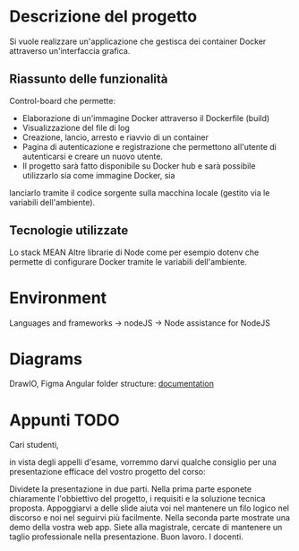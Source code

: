 # Descrizione del progetto

Si vuole realizzare un'applicazione che gestisca dei container Docker attraverso un'interfaccia grafica.

## Riassunto delle funzionalità

Control-board che permette:
- Elaborazione di un'immagine Docker attraverso il Dockerfile (build)
- Visualizzazione del file di log
- Creazione, lancio, arresto e riavvio di un container
- Pagina di autenticazione e registrazione che permettono all'utente di autenticarsi e creare un nuovo utente.
- Il progetto sarà fatto disponibile su Docker hub e sarà possibile utilizzarlo sia come immagine Docker, sia

lanciarlo tramite il codice sorgente sulla macchina locale (gestito via le variabili dell'ambiente).

## Tecnologie utilizzate

Lo stack MEAN
Altre librarie di Node come per esempio dotenv che permette di configurare Docker tramite le variabili dell'ambiente.

# Environment
Languages and frameworks -> nodeJS -> Node assistance for NodeJS

# Diagrams
DrawIO, Figma
Angular folder structure: [documentation](https://angular-folder-structure.readthedocs.io/en/latest/path-alias.html)


# Appunti TODO
Cari studenti,

in vista degli appelli d'esame, vorremmo darvi qualche consiglio per una presentazione efficace del vostro progetto del corso:

Dividete la presentazione in due parti.
Nella prima parte esponete chiaramente l'obbiettivo del progetto, i requisiti e la soluzione tecnica proposta. Appoggiarvi a delle slide aiuta voi nel mantenere un filo logico nel discorso e noi nel seguirvi più facilmente.
Nella seconda parte mostrate una demo della vostra web app.
Siete alla magistrale, cercate di mantenere un taglio professionale nella presentazione.
Buon lavoro.
I docenti.